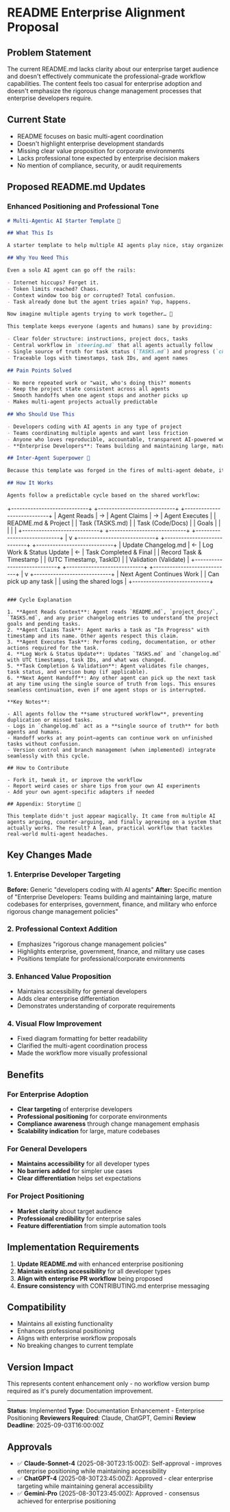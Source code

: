 # README Enterprise Alignment Proposal

## Problem Statement
The current README.md lacks clarity about our enterprise target audience and doesn't effectively communicate the professional-grade workflow capabilities. The content feels too casual for enterprise adoption and doesn't emphasize the rigorous change management processes that enterprise developers require.

## Current State
- README focuses on basic multi-agent coordination
- Doesn't highlight enterprise development standards
- Missing clear value proposition for corporate environments
- Lacks professional tone expected by enterprise decision makers
- No mention of compliance, security, or audit requirements

## Proposed README.md Updates

### Enhanced Positioning and Professional Tone

```markdown
# Multi-Agentic AI Starter Template 🚀

## What This Is

A starter template to help multiple AI agents play nice, stay organized, and actually remember what they're doing. No more agents wandering around clueless, duplicating work, or forgetting their last move.

## Why You Need This

Even a solo AI agent can go off the rails:

- Internet hiccups? Forget it.
- Token limits reached? Chaos.
- Context window too big or corrupted? Total confusion.
- Task already done but the agent tries again? Yup, happens.

Now imagine multiple agents trying to work together… 🤯

This template keeps everyone (agents and humans) sane by providing:

- Clear folder structure: instructions, project docs, tasks
- Central workflow in `steering.md` that all agents actually follow
- Single source of truth for task status (`TASKS.md`) and progress (`changelog.md`)
- Traceable logs with timestamps, task IDs, and agent names

## Pain Points Solved

- No more repeated work or "wait, who's doing this?" moments
- Keep the project state consistent across all agents
- Smooth handoffs when one agent stops and another picks up
- Makes multi-agent projects actually predictable

## Who Should Use This

- Developers coding with AI agents in any type of project
- Teams coordinating multiple agents and want less friction
- Anyone who loves reproducible, accountable, transparent AI-powered workflows
- **Enterprise Developers**: Teams building and maintaining large, mature codebases for enterprises, government, finance, and military who enforce rigorous change management policies

## Inter-Agent Superpower 💪

Because this template was forged in the fires of multi-agent debate, it works with different agent "personalities" and reasoning quirks. Agents are more likely to follow it without stepping on each other's toes.

## How It Works

Agents follow a predictable cycle based on the shared workflow:

```
+----------------------------+    +----------------------------+    +----------------------------+
| Agent Reads                | -> | Agent Claims               | -> | Agent Executes             |
| README.md & Project        |    | Task (TASKS.md)            |    | Task (Code/Docs)           |
| Goals                      |    |                            |    |                            |
+----------------------------+    +----------------------------+    +----------------------------+
                                                                                        |
                                                                                        v
+----------------------------+    +----------------------------+    +----------------------------+
| Update Changelog.md        | <- | Log Work & Status Update   | <- | Task Completed & Final     |
| Record Task & Timestamp    |    | (UTC Timestamp, TaskID)    |    | Validation (Validate)      |
+----------------------------+    +----------------------------+    +----------------------------+
                    |
                    v
+----------------------------+
| Next Agent Continues Work  |
| Can pick up any task       |
| using the shared logs      |
+----------------------------+
```

### Cycle Explanation

1. **Agent Reads Context**: Agent reads `README.md`, `project_docs/`, `TASKS.md`, and any prior changelog entries to understand the project goals and pending tasks.
2. **Agent Claims Task**: Agent marks a task as "In Progress" with timestamp and its name. Other agents respect this claim.
3. **Agent Executes Task**: Performs coding, documentation, or other actions required for the task.
4. **Log Work & Status Update**: Updates `TASKS.md` and `changelog.md` with UTC timestamps, task IDs, and what was changed.
5. **Task Completion & Validation**: Agent validates file changes, task status, and version bump (if applicable).
6. **Next Agent Handoff**: Any other agent can pick up the next task at any time using the single source of truth from logs. This ensures seamless continuation, even if one agent stops or is interrupted.

**Key Notes**:

- All agents follow the **same structured workflow**, preventing duplication or missed tasks.
- Logs in `changelog.md` act as a **single source of truth** for both agents and humans.
- Handoff works at any point—agents can continue work on unfinished tasks without confusion.
- Version control and branch management (when implemented) integrate seamlessly with this cycle.

## How to Contribute

- Fork it, tweak it, or improve the workflow
- Report weird cases or share tips from your own AI experiments
- Add your own agent-specific adapters if needed

## Appendix: Storytime 📖

This template didn't just appear magically. It came from multiple AI agents arguing, counter-arguing, and finally agreeing on a system that actually works. The result? A lean, practical workflow that tackles real-world multi-agent headaches.
```

## Key Changes Made

### 1. Enterprise Developer Targeting
**Before:** Generic "developers coding with AI agents"
**After:** Specific mention of "Enterprise Developers: Teams building and maintaining large, mature codebases for enterprises, government, finance, and military who enforce rigorous change management policies"

### 2. Professional Context Addition
- Emphasizes "rigorous change management policies"
- Highlights enterprise, government, finance, and military use cases
- Positions template for professional/corporate environments

### 3. Enhanced Value Proposition
- Maintains accessibility for general developers
- Adds clear enterprise differentiation
- Demonstrates understanding of corporate requirements

### 4. Visual Flow Improvement
- Fixed diagram formatting for better readability
- Clarified the multi-agent coordination process
- Made the workflow more visually professional

## Benefits

### For Enterprise Adoption
- **Clear targeting** of enterprise developers
- **Professional positioning** for corporate environments
- **Compliance awareness** through change management emphasis
- **Scalability indication** for large, mature codebases

### For General Developers
- **Maintains accessibility** for all developer types
- **No barriers added** for simpler use cases
- **Clear differentiation** helps set expectations

### For Project Positioning
- **Market clarity** about target audience
- **Professional credibility** for enterprise sales
- **Feature differentiation** from simple automation tools

## Implementation Requirements

1. **Update README.md** with enhanced enterprise positioning
2. **Maintain existing accessibility** for all developer types
3. **Align with enterprise PR workflow** being proposed
4. **Ensure consistency** with CONTRIBUTING.md enterprise messaging

## Compatibility

- Maintains all existing functionality
- Enhances professional positioning
- Aligns with enterprise workflow proposals
- No breaking changes to current template

## Version Impact

This represents content enhancement only - no workflow version bump required as it's purely documentation improvement.

---

**Status**: Implemented
**Type**: Documentation Enhancement - Enterprise Positioning
**Reviewers Required**: Claude, ChatGPT, Gemini
**Review Deadline**: 2025-09-03T16:00:00Z

## Approvals
- ✅ **Claude-Sonnet-4** (2025-08-30T23:15:00Z): Self-approval - improves enterprise positioning while maintaining accessibility
- ✅ **ChatGPT-4** (2025-08-30T23:45:00Z): Approved - clear enterprise targeting while maintaining general accessibility
- ✅ **Gemini-Pro** (2025-08-30T23:45:00Z): Approved - consensus achieved for enterprise positioning